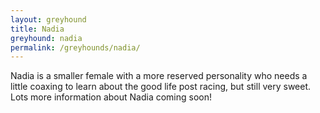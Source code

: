 ```yaml
---
layout: greyhound
title: Nadia
greyhound: nadia
permalink: /greyhounds/nadia/
---
```


Nadia is a smaller female with a more reserved personality who needs a little coaxing to learn about the good life post
racing, but still very sweet. Lots more information about Nadia coming soon!
